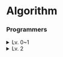 # Algorithm

### Programmers

<details><summary>Lv. 0~1</summary>
    <ul>
    <li><a href="programmers/lv1/옹알이.py">옹알이</a></li>
    <li><a href="programmers/lv1/성격유형검사하기.py">성격 유형 검사하기</a></li>
    <li><a href="programmers/lv1/신고결과받기.py">신고 결과 받기</a></li>
    <li><a href="programmers/lv1/가장가까운같은글자.py">가장 가까운 같은 글자</a></li>
    <li><a href="programmers/lv1/문자열나누기.py">문자열 나누기</a></li>
    <li><a href="programmers/lv1/푸드파이트대회.py">푸드 파이트 대회</a></li>
    <li><a href="programmers/lv1/숫자짝꿍.py">숫자 짝꿍</a></li>
    <li><a href="programmers/lv1/숫자문자열과영단어.py">숫자 문자열과 영단어</a></li>
    <li><a href="programmers/lv1/크기가작은부분문자열.py">크기가 작은 부분 문자열</a></li>
    <li><a href="programmers/lv1/신규아이디추천.py">신규 아이디 추천</a></li>
    <li><a href="programmers/lv1/추억점수.py">추억 점수</a></li>
    <li><a href="programmers/lv1/가운데 글자 가져오기.py">가운데 글자 가져오기</a></li>
    <li><a href="programmers/lv1/문자열내p와y의개수.py">문자열 내 p와 y의 개수</a></li>
    <li><a href="programmers/lv1/문자열내림차순으로배치하기.py">문자열 내림차순으로 배치하기</a></li>
    <li><a href="programmers/lv1/문자열다루기기본.py">문자열 다루기 기본</a></li>
    <li><a href="programmers/lv1/서울에서김서방찾기.py">서울에서 김서방 찾기</a></li>
    <li><a href="programmers/lv1/안전지대.py">안전지대</a></li>
    <li><a href="programmers/lv1/삼각형의완성조건.py">삼각형의완성조건</a></li>
    <li><a href="programmers/lv1/햄버거만들기.py">햄버거 만들기</a></li>
    <li><a href="programmers/lv1/자릿수더하기.py">자릿수 더하기</a></li>
    <li><a href="programmers/lv1/삼총사.py">삼총사</a></li>
    <li><a href="programmers/lv1/기사단원의무기.py">기사단원의 무기</a></li>
    <li><a href="programmers/lv1/콜라문제.py">콜라 문제</a></li>
    <li><a href="programmers/lv1/나머지가1이되는수찾기.py">나머지가 1이 되는 수 찾기</a></li>
    <li><a href="programmers/lv1/최소직사각형.py">최소 직사각형</a></li>
    <li><a href="programmers/lv1/없는숫자더하기.py">없는 숫자 더하기</a></li>
    <li><a href="programmers/lv1/부족한금액계산하기.py">부족한 금액 계산하기</a></li>
    <li><a href="programmers/lv1/같은숫자는싫어.py">같은 숫자는 싫어</a></li>
    <li><a href="programmers/lv1/로또의최고순위와최저순위.py">로또의 최고순위와 최저순위</a></li>
    <li><a href="programmers/lv1/음양더하기.py">음양 더하기</a></li>
    <li><a href="programmers/lv1/내적.py">내적</a></li>
    <li><a href="programmers/lv1/3진법뒤집기.py">3진법 뒤집기</a></li>
    <li><a href="programmers/lv1/키패드누르기.py">키패드 누르기</a></li>
    <li><a href="programmers/lv1/폰켓몬.py">폰켓몬</a></li>
    <li><a href="programmers/lv1/크레인인형뽑기게임.py">크레인 인형 뽑기 게임</a></li>
    <li><a href="programmers/lv1/공원산책.py">공원 산책</a></li>
    <li><a href="programmers/lv1/2016년.py">2016년</a></li>
    <li><a href="programmers/lv1/카드뭉치.py">카드뭉치</a></li>
    <li><a href="programmers/lv1/두정수사이의합.py">두정수사이의합</a></li>
    <li><a href="programmers/lv1/소수찾기_에라토스테너스의체.py">소수찾기 - 에라토스테너스의 체</a></li>
    <li><a href="programmers/lv1/배열뒤집기.py">배열뒤집기</a></li>
    <li><a href="programmers/lv1/명예의전당`.py">명예의 전당</a></li>
    <li><a href="programmers/lv1/과일장수.py">과일 장수</a></li>
    <li><a href="programmers/lv1/두개뽑아서더하기.py">두 개 뽑아서 더하기</a></li>
    <li><a href="programmers/lv1/달리기경주.py">달리기 경주</a></li>
    <li><a href="programmers/lv1/나누어떨어지는숫자배열.py">나누어 떨어지는 숫자 배열</a></li>
    <li><a href="programmers/lv1/정수제곱근판별.py">정수 제곱근 판별</a></li>
    <li><a href="programmers/lv1/수박수박수.py">수박수박수</a></li>
    <li><a href="programmers/lv1/문자열을정수로바꾸기.py">문자열을 정수로 바꾸기</a></li>
    <li><a href="programmers/lv1/시저암호.py">시저암호</a></li>
    <li><a href="programmers/lv1/약수의합.py">약수의 합</a></li>
    <li><a href="programmers/lv1/문자열내마음대로정렬하기.py">문자열 내 마음대로 정렬하기</a></li>
    <li><a href="programmers/lv1/자연수뒤집어배열로만들기.py">자연수 뒤집어 배열로 만들기</a></li>
    <li><a href="programmers/lv1/정수내림차순으로배치하기.py">정수 내림차순으로 배치하기</a></li>
    <li><a href="programmers/lv1/제일작은수제거하기.py">제일 작은 수 제거하기</a></li>
    <li><a href="programmers/lv1/짝수와홀수.py">짝수와 홀수</a></li>
    <li><a href="programmers/lv1/최대공약수와최소공배수.py">최대공약수와 최소공배수</a></li>
    <li><a href="programmers/lv1/콜라츠추측.py">콜라츠추측</a></li>
    <li><a href="programmers/lv1/평균구하기.py">평균 구하기</a></li>
    <li><a href="programmers/lv1/이상한문자만들기.py">이상한 문자 만들기</a></li>
    <li><a href="programmers/lv1/하샤드수.py">하샤드 수</a></li>
    <li><a href="programmers/lv1/핸드폰번호가리기.py">핸드폰 번호 가리기</a></li>
    <li><a href="programmers/lv1/행렬의덧셈.py">행렬의 덧셈</a></li>
    <li><a href="programmers/lv1/x만큼간격이있는n개의숫자.py">x만큼 간격이 있는 n개의 숫자</a></li>
    <li><a href="programmers/lv1/직사각형별찍기.py">직사각형 별찍기</a></li>
    <li><a href="programmers/lv1/소수만들기.py">소수 만들기</a></li>
    <li><a href="programmers/lv1/예산.py">예산</a></li>
    <li><a href="programmers/lv1/비밀지도.py">비밀지도</a></li>
    <li><a href="programmers/lv1/다트게임.py">다트게임</a></li>
    <li><a href="programmers/lv1/k번째수.py">k번째 수</a></li>
    <li><a href="programmers/lv1/완주하지못한선수.py">완주하지 못한 선수</a></li>
    <li><a href="programmers/lv1/체육복.py">체육복</a></li>
    <li><a href="programmers/lv1/약수의개수와덧셈.py">약수의 개수와 덧셈</a></li>
    <li><a href="programmers/lv1/모의고사.py">모의고사</a></li>
    <li><a href="programmers/lv1/둘만의암호.py">둘만의 암호</a></li>
    <li><a href="programmers/lv1/대충만든자판.py">대충 만든 자판</a></li>
    <li><a href="programmers/lv1/덧칠하기.py">덧칠하기</a></li>
    <li><a href="programmers/lv1/바탕화면정리.py">바탕화면 정리</a></li>
    <li><a href="programmers/lv1/붕대감기.py">붕대감기</a></li>
    <li><a href="programmers/lv1/이웃한칸.py">이웃한 칸</a></li>
    <li><a href="programmers/lv1/데이터분석.py">데이터 분석</a></li>
    <li><a href="programmers/lv1/개인정보수집유효기간.py">개인정보 수집 유효기간</a></li>
    <li><a href="programmers/lv1/가장많이받은선물.py">가장 많이 받은 선물</a></li>
    </ul>
</details>
<details><summary>Lv. 2</summary>
    <ul>
    <li><a href="programmers/lv2/할인행사.py">할인 행사</a></li>
    <li><a href="programmers/lv2/귤고르기.py">귤 고르기</a></li>
    <li><a href="programmers/lv2/점찍기.py">점찍기</a></li>
    </ul>
    <li><a href="programmers/lv2/게임맵최단거리.py">게임 맵 최단거리</a></li>
    </ul>
</details>
